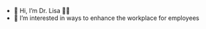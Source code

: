 - 👋 Hi, I’m Dr. Lisa 👸🏿
- 👀 I’m interested in ways to enhance the workplace for employees

<!---
drlee82/drlee82 is a ✨ special ✨ repository because its `README.md` (this file) appears on your GitHub profile.
You can click the Preview link to take a look at your changes.
--->
